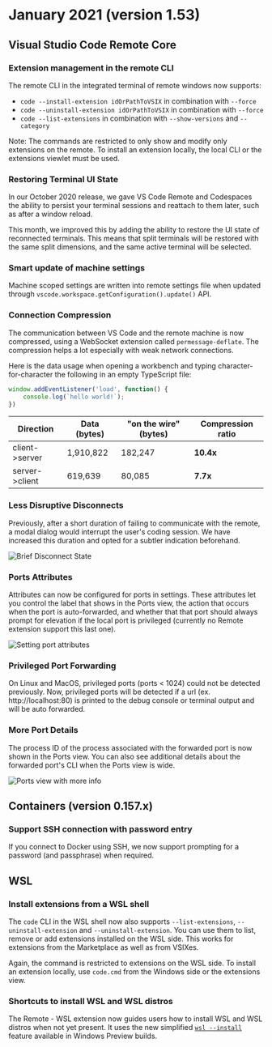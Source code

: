 # January 2021 (version 1.53)

## Visual Studio Code Remote Core

### Extension management in the remote CLI

The remote CLI in the integrated terminal of remote windows now supports:

- `code --install-extension idOrPathToVSIX` in combination with `--force`
- `code --uninstall-extension idOrPathToVSIX` in combination with `--force`
- `code --list-extensions` in combination with `--show-versions` and `--category`

Note: The commands are restricted to only show and modify only extensions on the remote. To install an extension locally, the local CLI or the extensions viewlet must be used.


### Restoring Terminal UI State

In our October 2020 release, we gave VS Code Remote and Codespaces the ability to persist your terminal sessions and reattach to them later, such as after a window reload.

This month, we improved this by adding the ability to restore the UI state of reconnected terminals. This means that split terminals will be restored with the same split dimensions, and the same active terminal will be selected.

### Smart update of machine settings

Machine scoped settings are written into remote settings file when updated through `vscode.workspace.getConfiguration().update()` API.

### Connection Compression

The communication between VS Code and the remote machine is now compressed, using a WebSocket extension called `permessage-deflate`. The compression helps a lot especially with weak network connections.

Here is the data usage when opening a workbench and typing character-for-character the following in an empty TypeScript file:

```ts
window.addEventListener('load', function() {
    console.log(`hello world!`);
})
```

| Direction | Data (bytes) | "on the wire" (bytes) | Compression ratio |
|---|---|---|---|
| client->server | 1,910,822 | 182,247 | **10.4x** |
| server->client | 619,639 | 80,085 | **7.7x** |

### Less Disruptive Disconnects

Previously, after a short duration of failing to communicate with the remote, a modal dialog would interrupt the user's coding session. We have increased this duration and opted for a subtler indication beforehand.

![Brief Disconnect State](images/1_53/reconnecting.png)

### Ports Attributes

Attributes can now be configured for ports in settings. These attributes let you control the label that shows in the Ports view, the action that occurs when the port is auto-forwarded, and whether that that port should always prompt for elevation if the local port is privileged (currently no Remote extension support this last one).

![Setting port attributes](images/1_53/ports-attributes.gif)

### Privileged Port Forwarding

On Linux and MacOS, privileged ports (ports < 1024) could not be detected previously. Now, privileged ports will be detected if a url (ex. http://localhost:80) is printed to the debug console or terminal output and will be auto forwarded.

### More Port Details

The process ID of the process associated with the forwarded port is now shown in the Ports view. You can also see additional details about the forwarded port's CLI when the Ports view is wide.

![Ports view with more info](images/1_53/ports-view-more-info.png)

## Containers (version 0.157.x)

### Support SSH connection with password entry

If you connect to Docker using SSH, we now support prompting for a password (and passphrase) when required.


## WSL

### Install extensions from a WSL shell

The `code` CLI in the WSL shell now also supports
`--list-extensions`, `--uninstall-extension` and `--uninstall-extension`. You can use them to list, remove or add extensions installed on the WSL side. This works for extensions from the Marketplace as well as from VSIXes.

Again, the command is restricted to extensions on the WSL side. To install an extension locally, use `code.cmd` from the Windows side or the extensions view.


### Shortcuts to install WSL and WSL distros

The Remote - WSL extension now guides users how to install WSL and WSL distros when not yet present. It uses the new simplified [`wsl --install`](https://docs.microsoft.com/en-us/windows/wsl/install-win10#simplified-installation-for-windows-insiders) feature available in Windows Preview builds.
